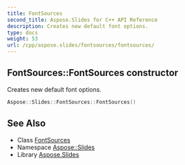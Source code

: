 ```yaml
---
title: FontSources
second_title: Aspose.Slides for C++ API Reference
description: Creates new default font options.
type: docs
weight: 53
url: /cpp/aspose.slides/fontsources/fontsources/
---
```

## FontSources::FontSources constructor


Creates new default font options.

```cpp
Aspose::Slides::FontSources::FontSources()
```

## See Also

* Class [FontSources](../)
* Namespace [Aspose::Slides](../../)
* Library [Aspose.Slides](../../../)
